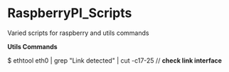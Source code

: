 # RaspberryPI_Scripts

Varied scripts for raspberry and utils commands <br />


**Utils Commands** <br />

$ ethtool eth0 | grep "Link detected" | cut -c17-25 // **check link interface** <br />
